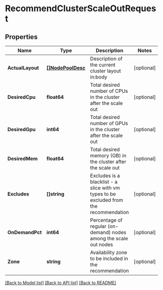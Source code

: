 # RecommendClusterScaleOutRequest

## Properties
Name | Type | Description | Notes
------------ | ------------- | ------------- | -------------
**ActualLayout** | [**[]NodePoolDesc**](NodePoolDesc.md) | Description of the current cluster layout in:body | [optional] 
**DesiredCpu** | **float64** | Total desired number of CPUs in the cluster after the scale out | [optional] 
**DesiredGpu** | **int64** | Total desired number of GPUs in the cluster after the scale out | [optional] 
**DesiredMem** | **float64** | Total desired memory (GB) in the cluster after the scale out | [optional] 
**Excludes** | **[]string** | Excludes is a blacklist - a slice with vm types to be excluded from the recommendation | [optional] 
**OnDemandPct** | **int64** | Percentage of regular (on-demand) nodes among the scale out nodes | [optional] 
**Zone** | **string** | Availability zone to be included in the recommendation | [optional] 

[[Back to Model list]](../README.md#documentation-for-models) [[Back to API list]](../README.md#documentation-for-api-endpoints) [[Back to README]](../README.md)


